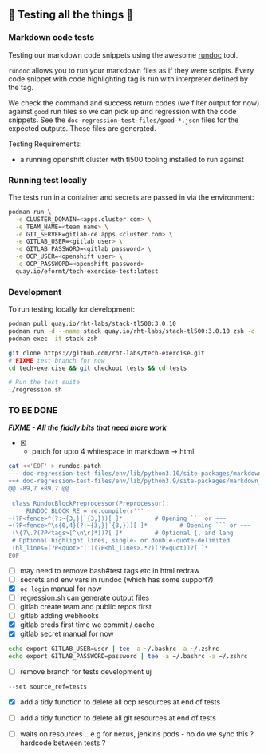 ## 🧪 Testing all the things 🧪

### Markdown code tests

Testing our markdown code snippets using the awesome [rundoc](https://gitlab.com/nul.one/rundoc) tool.

`rundoc` allows you to run your markdown files as if they were scripts. Every code snippet with code highlighting tag is run with interpreter defined by the tag.

We check the command and success return codes (we filter output for now) against `good` run files so we can pick up and regression with the code snippets. See the `doc-regression-test-files/good-*.json` files for the expected outputs. These files are generated.

Testing Requirements:
- a running openshift cluster with tl500 tooling installed to run against

### Running test locally

The tests run in a container and secrets are passed in via the environment:

```bash
podman run \
  -e CLUSTER_DOMAIN=<apps.cluster.com> \
  -e TEAM_NAME=<team name> \
  -e GIT_SERVER=gitlab-ce.apps.<cluster.com> \
  -e GITLAB_USER=<gitlab user> \
  -e GITLAB_PASSWORD=<gitlab password> \
  -e OCP_USER=<openshift user> \
  -e OCP_PASSWORD=<openshift password>
  quay.io/eformt/tech-exercise-test:latest 
```

### Development

To run testing locally for development:

```bash
podman pull quay.io/rht-labs/stack-tl500:3.0.10
podman run -d --name stack quay.io/rht-labs/stack-tl500:3.0.10 zsh -c 'sleep infinity'
podman exec -it stack zsh

git clone https://github.com/rht-labs/tech-exercise.git
# FIXME test branch for now 
cd tech-exercise && git checkout tests && cd tests

# Run the test suite
./regression.sh
```

### TO BE DONE

**_FIXME - All the fiddly bits that need more work_**

- [X] - patch for upto 4 whitespace in markdown -> html

```bash
cat <<'EOF' > rundoc-patch
--- doc-regression-test-files/env/lib/python3.10/site-packages/markdown_rundoc/rundoc_code.py.orig	2022-02-25 11:48:20.325903565 +1000
+++ doc-regression-test-files/env/lib/python3.9/site-packages/markdown_rundoc/rundoc_code.py	2022-02-25 11:48:30.478893321 +1000
@@ -89,7 +89,7 @@
 
 class RundocBlockPreprocessor(Preprocessor):
     RUNDOC_BLOCK_RE = re.compile(r'''
-(?P<fence>^(?:~{3,}|`{3,}))[ ]*         # Opening ``` or ~~~
+(?P<fence>^\s{0,4}(?:~{3,}|`{3,}))[ ]*         # Opening ``` or ~~~
 (\{?\.?(?P<tags>[^\n\r]*))?[ ]*         # Optional {, and lang
 # Optional highlight lines, single- or double-quote-delimited
 (hl_lines=(?P<quot>"|')(?P<hl_lines>.*?)(?P=quot))?[ ]*
EOF
```

- [ ] may need to remove bash#test tags etc in html redraw
- [ ] secrets and env vars in rundoc (which has some support?)
- [X] `oc login` manual for now
- [ ] regression.sh can generate output files
- [ ] gitlab create team and public repos first
- [ ] gitlab adding webhooks
- [X] gitlab creds first time we commit / cache
- [X] gitlab secret manual for now

```bash
echo export GITLAB_USER=user | tee -a ~/.bashrc -a ~/.zshrc
echo export GITLAB_PASSWORD=password | tee -a ~/.bashrc -a ~/.zshrc
```

- [ ] remove branch for tests development uj

```bash
--set source_ref=tests
```

- [X] add a tidy function to delete all ocp resources at end of tests
- [ ] add a tidy function to delete all git resources at end of tests

- [ ] waits on resources .. e.g for nexus, jenkins pods - ho do we sync this ? hardcode between tests ?
